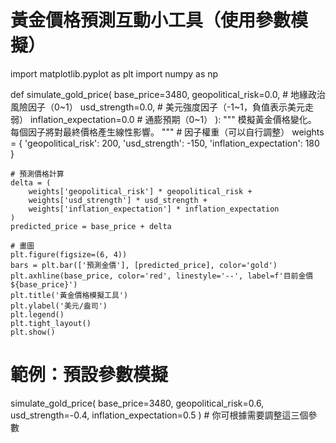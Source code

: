 # 黃金價格預測互動小工具（使用參數模擬）

import matplotlib.pyplot as plt
import numpy as np

def simulate_gold_price(
    base_price=3480,
    geopolitical_risk=0.0,     # 地緣政治風險因子（0~1）
    usd_strength=0.0,          # 美元強度因子（-1~1，負值表示美元走弱）
    inflation_expectation=0.0  # 通膨預期（0~1）
):
    """
    模擬黃金價格變化。
    每個因子將對最終價格產生線性影響。
    """
    # 因子權重（可以自行調整）
    weights = {
        'geopolitical_risk': 200,
        'usd_strength': -150,
        'inflation_expectation': 180
    }

    # 預測價格計算
    delta = (
        weights['geopolitical_risk'] * geopolitical_risk +
        weights['usd_strength'] * usd_strength +
        weights['inflation_expectation'] * inflation_expectation
    )
    predicted_price = base_price + delta

    # 畫圖
    plt.figure(figsize=(6, 4))
    bars = plt.bar(['預測金價'], [predicted_price], color='gold')
    plt.axhline(base_price, color='red', linestyle='--', label=f'目前金價 ${base_price}')
    plt.title('黃金價格模擬工具')
    plt.ylabel('美元/盎司')
    plt.legend()
    plt.tight_layout()
    plt.show()

# 範例：預設參數模擬
simulate_gold_price(
    base_price=3480,
    geopolitical_risk=0.6,
    usd_strength=-0.4,
    inflation_expectation=0.5
) # 你可根據需要調整這三個參數
